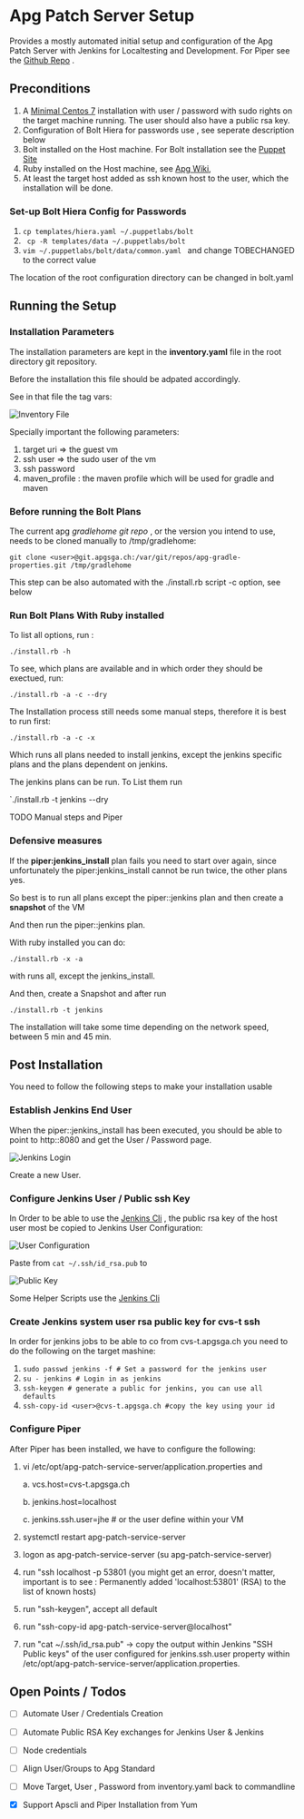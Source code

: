# Apg Patch Server Setup

Provides a mostly automated initial setup and configuration of the Apg
Patch Server with Jenkins for Localtesting and Development. For Piper
see the [Github Repo]() .

## Preconditions

1. A
   [Minimal Centos 7](http://linuxsoft.cern.ch/centos/6.10/isos/x86_64/CentOS-6.10-x86_64-minimal.iso)
   installation with user / password with sudo rights on the target
   machine running. The user should also have a public rsa key.
2. Configuration of Bolt Hiera for passwords use , see seperate
   description below
3. Bolt installed on the Host machine. For Bolt installation see the
   [Puppet Site](https://puppet.com/docs/bolt/latest/bolt_installing.html)
4. Ruby installed on the Host machine, see [Apg Wiki](https://intranet.apgsga.ch/display/itwi/Ruby),
5. At least the target host added as ssh known host to the user, which
   the installation will be done.

### Set-up Bolt Hiera Config for Passwords

1. `cp templates/hiera.yaml ~/.puppetlabs/bolt`
2. ` cp -R templates/data ~/.puppetlabs/bolt`
3. `vim ~/.puppetlabs/bolt/data/common.yaml ` and change TOBECHANGED to
   the correct value

The location of the root configuration directory can be changed in
bolt.yaml

## Running the Setup

### Installation Parameters

The installation parameters are kept in the **inventory.yaml** file in
the root directory git repository.

Before the installation this file should be adpated accordingly.

See in that file the tag vars:

![Inventory File](./images/inventory.png)

Specially important the following parameters:

1. target uri => the guest vm
2. ssh user => the sudo user of the vm
3. ssh password
4. maven_profile : the maven profile which will be used for gradle and
   maven

### Before running the Bolt Plans

The current apg *gradlehome git repo* , or the version you intend to
use, needs to be cloned manually to /tmp/gradlehome:

`git clone <user>@git.apgsga.ch:/var/git/repos/apg-gradle-properties.git
/tmp/gradlehome `

This step can be also automated with the ./install.rb script -c option,
see below

### Run Bolt Plans With Ruby installed

To list all options, run :

`./install.rb -h`

To see, which plans are available and in which order they should be
exectued, run:

`./install.rb -a -c --dry`

The Installation process still needs some manual steps, therefore it is
best to run first:

`./install.rb -a -c -x`

Which runs all plans needed to install jenkins, except the jenkins
specific plans and the plans dependent on jenkins.

The jenkins plans can be run. To List them run

`./install.rb -t jenkins --dry

TODO Manual steps and Piper

### Defensive measures

If the **piper:jenkins_install** plan fails you need to start over
again, since unfortunately the piper:jenkins_install cannot be run
twice, the other plans yes.

So best is to run all plans except the piper::jenkins plan and then
create a **snapshot** of the VM

And then run the piper::jenkins plan.

With ruby installed you can do:

`./install.rb -x -a`

with runs all, except the jenkins_install.

And then, create a Snapshot and after run

`./install.rb -t jenkins`

The installation will take some time depending on the network speed,
between 5 min and 45 min.

## Post Installation

You need to follow the following steps to make your installation usable

### Establish Jenkins End User
When the piper::jenkins_install has been executed, you should be able to
point to http:<ip>:8080 and get the User / Password page.

![Jenkins Login](./images/login.png)

Create a new User.

### Configure Jenkins User / Public ssh Key

In Order to be able to use the
[Jenkins Cli](https://www.jenkins.io/doc/book/managing/cli/) , the
public rsa key of the host user most be copied to Jenkins User
Configuration:

![User Configuration](./images/navuser.png)

Paste from `cat ~/.ssh/id_rsa.pub` to

![Public Key](./images/rsakey.png)

Some Helper Scripts use the
[Jenkins Cli](https://www.jenkins.io/doc/book/managing/cli/)

### Create Jenkins system user rsa public key for cvs-t ssh

In order for jenkins jobs to be able to co from cvs-t.apgsga.ch you need
to do the following on the target mashine:

1. `sudo passwd jenkins -f # Set a password for the jenkins user`
2. `su - jenkins # Login in as jenkins`
3. `ssh-keygen # generate a public for jenkins, you can use all
   defaults`
4. `ssh-copy-id <user>@cvs-t.apgsga.ch #copy the key using your id`

### Configure Piper

After Piper has been installed, we have to configure the following:

1. vi /etc/opt/apg-patch-service-server/application.properties and

    a. vcs.host=cvs-t.apgsga.ch
    
    b. jenkins.host=localhost
    
    c. jenkins.ssh.user=jhe # or the user define within your VM

2. systemctl restart apg-patch-service-server
3. logon as apg-patch-service-server (su apg-patch-service-server)
4. run "ssh localhost -p 53801 (you might get an error, doesn't matter,
   important is to see : Permanently added 'localhost:53801' (RSA) to
   the list of known hosts)
5. run "ssh-keygen", accept all default
6. run "ssh-copy-id apg-patch-service-server@localhost"
7. run "cat ~/.ssh/id_rsa.pub" -> copy the output within Jenkins "SSH
   Public keys" of the user configured for jenkins.ssh.user property
   within /etc/opt/apg-patch-service-server/application.properties.


## Open Points / Todos

- [ ] Automate User / Credentials Creation
- [ ] Automate Public RSA Key exchanges for Jenkins User & Jenkins
- [ ] Node credentials
- [ ] Align User/Groups to Apg Standard
- [ ] Move Target, User , Password from inventory.yaml back to commandline 
- [x] Support Apscli and Piper Installation from Yum



